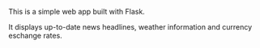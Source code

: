 This is a simple web app built with Flask.

It displays up-to-date news headlines, weather information
and currency eschange rates. 




